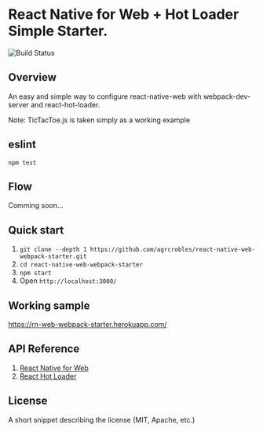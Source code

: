 # React Native for Web + Hot Loader Simple Starter.

![Build Status](https://api.travis-ci.org/agrcrobles/react-native-web-webpack-starter.svg?master)

## Overview
An easy and simple way to configure react-native-web with webpack-dev-server and react-hot-loader.

Note: TicTacToe.js is taken simply as a working example

## eslint

`npm test`

## Flow

Comming soon...

## Quick start

1. `git clone --depth 1 https://github.com/agrcrobles/react-native-web-webpack-starter.git`
2. `cd react-native-web-webpack-starter`
3. `npm start`
4. Open `http://localhost:3000/`

## Working sample

https://rn-web-webpack-starter.herokuapp.com/

## API Reference

1. [React Native for Web](https://github.com/necolas/react-native-web)
2. [React Hot Loader](https://github.com/gaearon/react-hot-loader)

## License

A short snippet describing the license (MIT, Apache, etc.)
